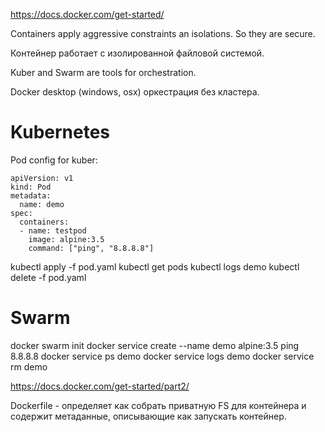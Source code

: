 https://docs.docker.com/get-started/

Containers apply aggressive constraints an isolations.
So they are secure.

Контейнер работает с изолированной файловой системой.

Kuber and Swarm are tools for orchestration.

Docker desktop (windows, osx)
оркестрация без кластера.

# Kubernetes

Pod config for kuber:

```
apiVersion: v1
kind: Pod
metadata:
  name: demo
spec:
  containers:
  - name: testpod
    image: alpine:3.5
    command: ["ping", "8.8.8.8"]
```

kubectl apply -f pod.yaml
kubectl get pods
kubectl logs demo
kubectl delete -f pod.yaml

# Swarm

docker swarm init
docker service create --name demo alpine:3.5 ping 8.8.8.8
docker service ps demo
docker service logs demo
docker service rm demo

https://docs.docker.com/get-started/part2/

Dockerfile - определяет как собрать приватную FS для контейнера и содержит метаданные, описывающие
как запускать контейнер.








